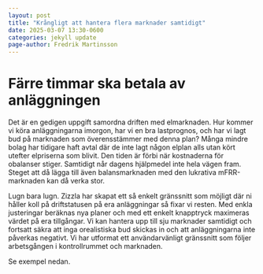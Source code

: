 ```yaml
---
layout: post
title: "Krångligt att hantera flera marknader samtidigt"
date: 2025-03-07 13:30-0600
categories: jekyll update
page-author: Fredrik Martinsson
---
```


# Färre timmar ska betala av anläggningen
Det är en gedigen uppgift samordna driften med elmarknaden. Hur kommer vi köra anläggningarna imorgon, har vi en bra lastprognos, och har vi lagt bud på marknaden
som överensstämmer med denna plan? Många mindre bolag har tidigare haft avtal där de inte lagt någon elplan alls utan kört utefter elpriserna som blivit. Den tiden
är förbi när kostnaderna för obalanser stiger. Samtidigt når dagens hjälpmedel inte hela vägen fram. Steget att då lägga till även balansmarknaden med den lukrativa
mFRR-marknaden kan då verka stor.

Lugn bara lugn. Zizzla har skapat ett så enkelt gränssnitt som möjligt där ni håller koll på driftstatusen på era anläggningar så fixar vi resten. Med enkla
justeringar beräknas nya planer och med ett enkelt knapptryck maximeras värdet på era tillgångar. Vi kan hantera upp till sju marknader samtidigt och fortsatt säkra
att inga orealistiska bud skickas in och att anläggningarna inte påverkas negativt. 
Vi har utformat ett användarvänligt gränssnitt som följer arbetsgången i kontrollrummet och marknaden. 

Se exempel nedan.


